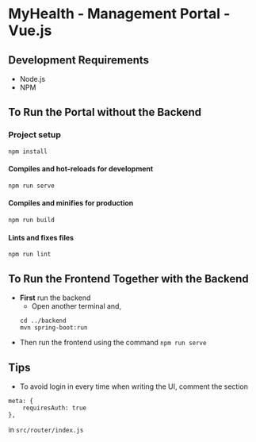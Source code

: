 # MyHealth - Management Portal - Vue.js

## Development Requirements
- Node.js
- NPM

## To Run the Portal without the Backend
### Project setup
```
npm install
```
#### Compiles and hot-reloads for development
```
npm run serve
```
#### Compiles and minifies for production
```
npm run build
```
#### Lints and fixes files
```
npm run lint
```

## To Run the Frontend Together with the Backend
- **First** run the backend
    - Open another terminal and,
    ```
    cd ../backend
    mvn spring-boot:run
    ```
- Then run the frontend using the command `npm run serve`

## Tips
- To avoid login in every time when writing the UI, comment the section 
```
meta: {
    requiresAuth: true
},
```
in `src/router/index.js`